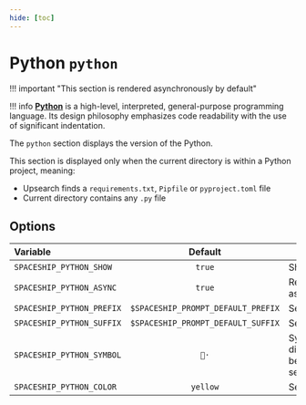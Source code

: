 ```yaml
---
hide: [toc]
---
```


# Python `python`

!!! important "This section is rendered asynchronously by default"

!!! info
    [**Python**](https://www.python.org) is a high-level, interpreted, general-purpose programming language. Its design philosophy emphasizes code readability with the use of significant indentation.

The `python` section displays the version of the Python.

This section is displayed only when the current directory is within a Python project, meaning:

* Upsearch finds a `requirements.txt`, `Pipfile` or `pyproject.toml` file
* Current directory contains any `.py` file

## Options

| Variable                  |              Default               | Meaning                             |
| :------------------------ | :--------------------------------: | ----------------------------------- |
| `SPACESHIP_PYTHON_SHOW`   |               `true`               | Show section                        |
| `SPACESHIP_PYTHON_ASYNC`  |               `true`               | Render section asynchronously       |
| `SPACESHIP_PYTHON_PREFIX` | `$SPACESHIP_PROMPT_DEFAULT_PREFIX` | Section's prefix                    |
| `SPACESHIP_PYTHON_SUFFIX` | `$SPACESHIP_PROMPT_DEFAULT_SUFFIX` | Section's suffix                    |
| `SPACESHIP_PYTHON_SYMBOL` |               `🐍·`                | Symbol displayed before the section |
| `SPACESHIP_PYTHON_COLOR`  |              `yellow`              | Section's color                     |

